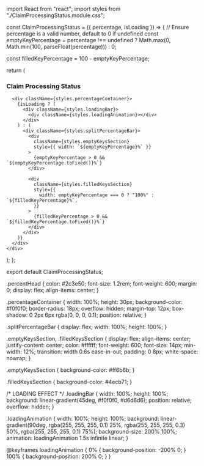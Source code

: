import React from "react";
import styles from "./ClaimProcessingStatus.module.css";

const ClaimProcessingStatus = ({ percentage, isLoading }) => {
  // Ensure percentage is a valid number, default to 0 if undefined
  const emptyKeyPercentage = percentage !== undefined
    ? Math.max(0, Math.min(100, parseFloat(percentage)))
    : 0;
  
  const filledKeyPercentage = 100 - emptyKeyPercentage;

  return (
    <div>
      <h3 className={styles.percentHead}>Claim Processing Status</h3>

      <div className={styles.percentageContainer}>
        {isLoading ? (
          <div className={styles.loadingBar}>
            <div className={styles.loadingAnimation}></div>
          </div>
        ) : (
          <div className={styles.splitPercentageBar}>
            <div
              className={styles.emptyKeysSection}
              style={{ width: `${emptyKeyPercentage}%` }}
            >
              {emptyKeyPercentage > 0 && `${emptyKeyPercentage.toFixed()}%`}
            </div>

            <div
              className={styles.filledKeysSection}
              style={{
                width: emptyKeyPercentage === 0 ? "100%" : `${filledKeyPercentage}%`,
              }}
            >
              {filledKeyPercentage > 0 && `${filledKeyPercentage.toFixed()}%`}
            </div>
          </div>
        )}
      </div>
    </div>
  );
};

export default ClaimProcessingStatus;



.percentHead {
  color: #2c3e50;
  font-size: 1.2rem;
  font-weight: 600;
  margin: 0;
  display: flex;
  align-items: center;
}

.percentageContainer {
  width: 100%;
  height: 30px;
  background-color: #f0f0f0;
  border-radius: 18px;
  overflow: hidden;
  margin-top: 12px;
  box-shadow: 0 2px 6px rgba(0, 0, 0, 0.1);
  position: relative;
}

.splitPercentageBar {
  display: flex;
  width: 100%;
  height: 100%;
}

.emptyKeysSection,
.filledKeysSection {
  display: flex;
  align-items: center;
  justify-content: center;
  color: #ffffff;
  font-weight: 600;
  font-size: 14px;
  min-width: 12%;
  transition: width 0.6s ease-in-out;
  padding: 0 8px;
  white-space: nowrap;
}

.emptyKeysSection {
  background-color: #ff6b6b;
}

.filledKeysSection {
  background-color: #4ecb71;
}

/* LOADING EFFECT */
.loadingBar {
  width: 100%;
  height: 100%;
  background: linear-gradient(45deg, #f0f0f0, #d6d6d6);
  position: relative;
  overflow: hidden;
}

.loadingAnimation {
  width: 100%;
  height: 100%;
  background: linear-gradient(90deg, rgba(255, 255, 255, 0.1) 25%, rgba(255, 255, 255, 0.3) 50%, rgba(255, 255, 255, 0.1) 75%);
  background-size: 200% 100%;
  animation: loadingAnimation 1.5s infinite linear;
}

@keyframes loadingAnimation {
  0% { background-position: -200% 0; }
  100% { background-position: 200% 0; }
}
